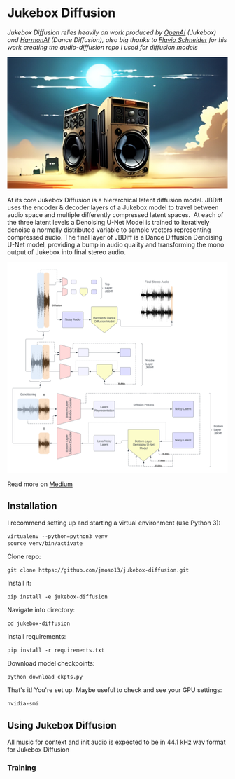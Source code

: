# Jukebox Diffusion
*Jukebox Diffusion relies heavily on work produced by [OpenAI](https://github.com/openai) (Jukebox) and [HarmonAI](https://github.com/Harmonai-org) (Dance Diffusion), also big thanks to [Flavio Schneider](https://github.com/flavioschneider) for his work creating the audio-diffusion repo I used for diffusion models*

![alien_planet](assets/jbdiff_planet.jpeg)

At its core Jukebox Diffusion is a hierarchical latent diffusion model. JBDiff uses the encoder & decoder layers of a Jukebox model to travel between audio space and multiple differently compressed latent spaces. 
At each of the three latent levels a Denoising U-Net Model is trained to iteratively denoise a normally distributed variable to sample vectors representing compressed audio.
The final layer of JBDiff is a Dance Diffusion Denoising U-Net model, providing a bump in audio quality and transforming the mono output of Jukebox into final stereo audio.

![jbdiff-chart](assets/jbdiff_chart.png)

Read more on [Medium](https://medium.com/@jeffsontagmusic)

## Installation

I recommend setting up and starting a virtual environment (use Python 3):
```
virtualenv --python=python3 venv
source venv/bin/activate
```

Clone repo:
```
git clone https://github.com/jmoso13/jukebox-diffusion.git
```

Install it:
```
pip install -e jukebox-diffusion
```

Navigate into directory:
```
cd jukebox-diffusion
```

Install requirements:
```
pip install -r requirements.txt
```

Download model checkpoints:
```
python download_ckpts.py
```

That's it! You're set up. Maybe useful to check and see your GPU settings:
```
nvidia-smi
```

## Using Jukebox Diffusion
All music for context and init audio is expected to be in 44.1 kHz wav format for Jukebox Diffusion

### Training
